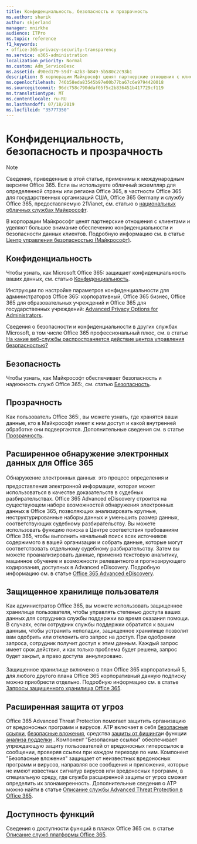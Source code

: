 ```yaml
---
title: Конфиденциальность, безопасность и прозрачность
ms.author: sharik
author: skjerland
manager: mnirkhe
audience: ITPro
ms.topic: reference
f1_keywords:
- office-365-privacy-security-transparency
ms.service: o365-administration
localization_priority: Normal
ms.custom: Adm_ServiceDesc
ms.assetid: d90ed179-59d7-42b3-b849-5b580c2c93b1
description: В корпорации Майкрософт ценят партнерские отношения с клиентами и уделяют большое внимание обеспечению конфиденциальности и безопасности данных клиентов. Дополнительные сведения можно найти в центре управления безопасностью Майкрософт.
ms.openlocfilehash: 746b58eda83545b97e00b77ba67c6e9794420018
ms.sourcegitcommit: 96dc758c790ddaf05f5c2b836451b417729cf119
ms.translationtype: MT
ms.contentlocale: ru-RU
ms.lasthandoff: 07/18/2019
ms.locfileid: "35777350"
---
```

# <a name="privacy-security-and-transparency"></a>Конфиденциальность, безопасность и прозрачность

> [!NOTE]
> Сведения, приведенные в этой статье, применимы к международным версиям Office 365. Если вы используете облачный экземпляр для определенной страны или региона Office 365, в частности Office 365 для государственных организаций США, Office 365 Germany и службу Office 365, предоставляемую 21Vianet, см. статью о [национальных облачных службах Майкрософт](https://go.microsoft.com/fwlink/?linkid=841582). 
  
В корпорации Майкрософт ценят партнерские отношения с клиентами и уделяют большое внимание обеспечению конфиденциальности и безопасности данных клиентов. Подробную информацию см. в статье [Центр управления безопасностью (Майкрософт)](http://go.microsoft.com/fwlink/?LinkID=717951&amp;clcid=0x409).
  
## <a name="privacy"></a>Конфиденциальность

Чтобы узнать, как Microsoft Office 365: защищает конфиденциальность ваших данных, см. статью [Конфиденциальность](http://go.microsoft.com/fwlink/?LinkID=717953&amp;clcid=0x409). 
  
Инструкции по настройке параметров конфиденциальности для администраторов Office 365: корпоративный, Office 365 бизнес, Office 365 для образовательных учреждений и Office 365 для государственных учреждений: [Advanced Privacy Options for Administrators](https://go.microsoft.com/fwlink/p/?LinkID=285202).
  
Сведения о безопасности и конфиденциальности в других службах Microsoft, в том числе Office 365 профессиональный плюс, см. в статье [На какие веб-службы распространяется действие центра управления безопасностью?](https://www.microsoft.com/trustcenter/default.aspx)
  
## <a name="security"></a>Безопасность

Чтобы узнать, как Майкрософт обеспечивает безопасность и надежность служб Office 365:, см. статью [Безопасность](http://go.microsoft.com/fwlink/?LinkID=717954&amp;clcid=0x409).
  
## <a name="transparency"></a>Прозрачность

Как пользователь Office 365:, вы можете узнать, где хранятся ваши данные, кто в Майкрософт имеет к ним доступ и какой внутренней обработке они подвергаются. Дополнительные сведения см. в статье [Прозрачность](http://go.microsoft.com/fwlink/?LinkID=717955&amp;clcid=0x409).
  
## <a name="office-365-advanced-ediscovery"></a>Расширенное обнаружение электронных данных для Office 365

Обнаружение электронных данных  это процесс определения и предоставления электронной информации, которая может использоваться в качестве доказательств в судебных разбирательствах. Office 365 Advanced eDiscovery строится на существующем наборе возможностей обнаружения электронных данных в Office 365, позволяющих анализировать крупные, неструктурированные наборы данных и уменьшить размер данных, соответствующих судебному разбирательству. Вы можете использовать функцию поиска в Центре соответствия требованиям Office 365, чтобы выполнить начальный поиск всех источников содержимого в вашей организации и собрать данные, которые могут соответствовать отдельному судебному разбирательству. Затем вы можете проанализировать данные, применив текстовую аналитику, машинное обучение и возможности релевантного и прогнозирующего кодирования, доступных в Advanced eDiscovery. Подробную информацию см. в статье [Office 365 Advanced eDiscovery](http://go.microsoft.com/fwlink/?LinkID=717971&amp;clcid=0x409).
  
## <a name="customer-lockbox"></a>Защищенное хранилище пользователя

Как администратор Office 365, вы можете использовать защищенное хранилище пользователя, чтобы управлять степенью доступа ваших данных для сотрудника службы поддержки во время оказания помощи. В случаях, если сотрудник службы поддержки обратится к вашим данным, чтобы устранить неполадки, защищенное хранилище позволит вам одобрить или отклонить его запрос на доступ. При одобрении запроса, сотрудник получит доступ к этим данным. Каждый запрос имеет срок действия, и как только проблема будет решена, запрос будет закрыт, а право доступа  аннулировано.
  
Защищенное хранилище включено в план Office 365 корпоративный 5, для любого другого плана Office 365 корпоративный данную подписку можно приобрести отдельно. Подробную информацию см. в статье [Запросы защищенного хранилища Office 365](http://go.microsoft.com/fwlink/?LinkID=717969&amp;clcid=0x409).
  
## <a name="advanced-threat-protection"></a>Расширенная защита от угроз

Office 365 Advanced Threat Protection помогает защитить организацию от вредоносных программ и вирусов. ATP включает в себя [безопасные ссылки](https://docs.microsoft.com/office365/securitycompliance/atp-safe-links), [безопасные вложения](https://docs.microsoft.com/office365/securitycompliance/atp-safe-attachments), средства [защиты от фишинга](https://docs.microsoft.com/office365/securitycompliance/atp-anti-phishing)и функции [анализа подделки](https://docs.microsoft.com/office365/securitycompliance/learn-about-spoof-intelligence) . Компонент "Безопасные ссылки" обеспечивает упреждающую защиту пользователей от вредоносных гиперссылок в сообщении, проверяя ссылки при каждом переходе по ним. Компонент "Безопасные вложения" защищает от неизвестных вредоносных программ и вирусов, направляя все сообщения и приложения, которые не имеют известных сигнатур вирусов или вредоносных программ, в специальную среду, где служба расширенной защиты от угроз сможет определить их злонамеренность. Дополнительные сведения о ATP можно найти в статье [Описание службы Advanced Threat Protection в Office 365](../office-365-advanced-threat-protection-service-description.md).
  
## <a name="feature-availability"></a>Доступность функций

Сведения о доступности функций в планах Office 365 см. в статье [Описание служб платформы Office 365](https://technet.microsoft.com/library/office-365-platform-service-description.aspx).
  

